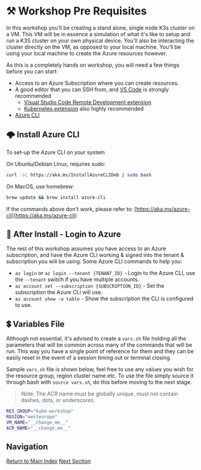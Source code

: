 # ⚒️ Workshop Pre Requisites

In this workshop you'll be creating a stand alone, single node K3s cluster on a VM. This VM will be
in essence a simulation of what it's like to setup and run a K3S cluster on your own physical device.
You'll also be interacting the cluster directly on the VM, as opposed to your local machine. You'll
be using your local machine to create the Azure resources however.

As this is a completely hands on workshop, you will need a few things before you can start:

- Access to an Azure Subscription where you can create resources.
- A good editor that you can SSH from, and [VS Code](https://code.visualstudio.com/) is strongly recommended
  - [Visual Studio Code Remote Development extension](https://code.visualstudio.com/docs/remote/remote-overview)
  - [Kubernetes extension](https://marketplace.visualstudio.com/items?itemName=ms-kubernetes-tools.vscode-kubernetes-tools)
    also highly recommended
- [Azure CLI](https://aka.ms/azure-cli)

## 🌩️ Install Azure CLI

To set-up the Azure CLI on your system

On Ubuntu/Debian Linux, requires sudo:

```bash
curl -sL https://aka.ms/InstallAzureCLIDeb | sudo bash
```

On MacOS, use homebrew:

```bash
brew update && brew install azure-cli
```

If the commands above don't work, please refer to: [https://aka.ms/azure-cli](https://aka.ms/azure-cli)

## 🔐 After Install - Login to Azure

The rest of this workshop assumes you have access to an Azure subscription, and have the Azure CLI
working & signed into the tenant & subscription you will be using. Some Azure CLI commands to help you:

- `az login` or `az login --tenant {TENANT_ID}` - Login to the Azure CLI, use the `--tenant` switch
  if you have multiple accounts.
- `az account set --subscription {SUBSCRIPTION_ID}` - Set the subscription the Azure CLI will use.
- `az account show -o table` - Show the subscription the CLI is configured to use.

## 💲 Variables File

Although not essential, it's advised to create a `vars.sh` file holding all the parameters that will
be common across many of the commands that will be run. This way you have a single point of reference
for them and they can be easily reset in the event of a session timing out or terminal closing.

Sample `vars.sh` file is shown below, feel free to use any values you wish for the resource group,
region cluster name etc. To use the file simply source it through bash with `source vars.sh`, do this
before moving to the next stage.

> Note: The ACR name must be globally unique, must not contain dashes, dots, or underscores.

```bash
RES_GROUP="kube-workshop"
REGION="westeurope"
VM_NAME="__change_me__"
ACR_NAME="__change_me__"
```

## Navigation

[Return to Main Index](../../readme.md)
[Next Section](../01-cluster/readme.md)
